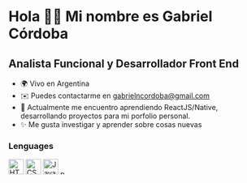 Hola 👋🏻 Mi nombre es Gabriel Córdoba
====================================

Analista Funcional y Desarrollador Front End
--------------------------------------

* 🌍 Vivo en Argentina
* ✉️ Puedes contactarme en [gabrielncordoba@gmail.com](mailto:gabrielncordoba@gmail.com)[](mailto:gabrielncordoba@gmail.com)
* 🧠 Actualmente me encuentro aprendiendo ReactJS/Native, desarrollando proyectos para mi porfolio personal.
* ✨ Me gusta investigar y aprender sobre cosas nuevas


### Lenguages 
<a href="https://developer.mozilla.org/en-US/docs/Glossary/HTML5" target="_blank" rel="noreferrer"><img src="https://raw.githubusercontent.com/danielcranney/readme-generator/main/public/icons/skills/html5-colored.svg" width="30" height="30" alt="HTML5" /></a>
<a href="https://www.w3.org/TR/CSS/#css" target="_blank" rel="noreferrer"><img src="https://raw.githubusercontent.com/danielcranney/readme-generator/main/public/icons/skills/css3-colored.svg" width="30" height="30" alt="CSS3" /></a>
<a href="https://developer.mozilla.org/en-US/docs/Web/JavaScript" target="_blank" rel="noreferrer"><img src="https://raw.githubusercontent.com/danielcranney/readme-generator/main/public/icons/skills/javascript-colored.svg" width="30" height="30" alt="JavaScript" /></a>
<a href="https://reactjs.org/" target="_blank" rel="noreferrer"><img src="https://raw.githubusercontent.com/danielcranney/readme-generator/main/public/icons/skills/react-colored.svg" width="30" height="06" alt="React" /></a>

